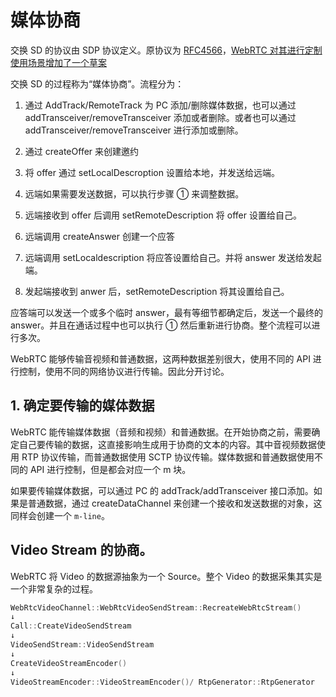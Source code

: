 # 媒体协商

交换 SD 的协议由 SDP 协议定义。原协议为 [RFC4566](https://datatracker.ietf.org/doc/html/rfc4566)，[WebRTC 对其进行定制使用场景增加了一个草案](https://datatracker.ietf.org/doc/html/draft-ietf-rtcweb-sdp-14)

交换 SD 的过程称为“媒体协商”。流程分为：

1. 通过 AddTrack/RemoteTrack 为 PC 添加/删除媒体数据，也可以通过 addTransceiver/removeTransceiver 添加或者删除。或者也可以通过 addTransceiver/removeTransceiver 进行添加或删除。

2. 通过 createOffer 来创建邀约

3. 将 offer 通过 setLocalDescroption 设置给本地，并发送给远端。

4. 远端如果需要发送数据，可以执行步骤 ① 来调整数据。

5. 远端接收到 offer 后调用 setRemoteDescription 将 offer 设置给自己。

6. 远端调用 createAnswer 创建一个应答

7. 远端调用 setLocaldescription 将应答设置给自己。并将 answer 发送给发起端。

8. 发起端接收到 anwer 后，setRemoteDescription 将其设置给自己。

应答端可以发送一个或多个临时 answer，最有等细节都确定后，发送一个最终的 answer。并且在通话过程中也可以执行 ① 然后重新进行协商。整个流程可以进行多次。


WebRTC 能够传输音视频和普通数据，这两种数据差别很大，使用不同的 API 进行控制，使用不同的网络协议进行传输。因此分开讨论。


## 1. 确定要传输的媒体数据

WebRTC 能传输媒体数据（音频和视频）和普通数据。在开始协商之前，需要确定自己要传输的数据，这直接影响生成用于协商的文本的内容。其中音视频数据使用 RTP 协议传输，而普通数据使用 SCTP 协议传输。媒体数据和普通数据使用不同的 API 进行控制，但是都会对应一个 m 块。

如果要传输媒体数据，可以通过 PC 的 addTrack/addTransceiver 接口添加。如果是普通数据，通过 createDataChannel 来创建一个接收和发送数据的对象，这同样会创建一个 `m-line`。


## Video Stream 的协商。

WebRTC 将 Video 的数据源抽象为一个 Source。整个 Video 的数据采集其实是一个非常复杂的过程。

```C++
WebRtcVideoChannel::WebRtcVideoSendStream::RecreateWebRtcStream()
↓
Call::CreateVideoSendStream
↓
VideoSendStream::VideoSendStream
↓
CreateVideoStreamEncoder()
↓
VideoStreamEncoder::VideoStreamEncoder()/ RtpGenerator::RtpGenerator
```